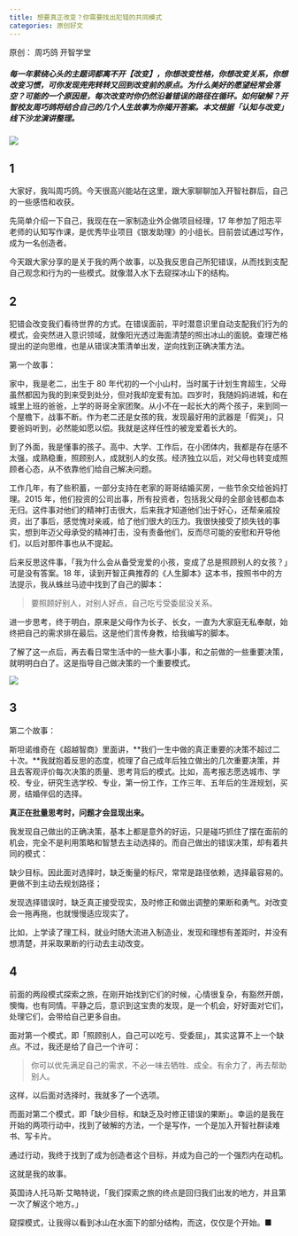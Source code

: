```yaml
---
title: 想要真正改变？你需要找出犯错的共同模式
categories: 原创好文
---
```


原创： 周巧鸽  开智学堂 

##### 每一年萦绕心头的主题词都离不开【改变】，你想改变性格，你想改变关系，你想改变习惯，可你发现兜兜转转又回到改变前的原点。为什么美好的愿望经常会落空？可能的一个原因是，每次改变时你仍然沿着错误的路径在循环。如何破解？开智校友周巧鸽将结合自己的几个人生故事为你揭开答案。本文根据「认知与改变」线下沙龙演讲整理。

![](https://ws3.sinaimg.cn/large/006tNc79gy1fz9ytx9e6nj30u00f03yw.jpg)

## 1

大家好，我叫周巧鸽。今天很高兴能站在这里，跟大家聊聊加入开智社群后，自己的一些感悟和收获。

先简单介绍一下自己，我现在在一家制造业外企做项目经理，17 年参加了阳志平老师的认知写作课，是优秀毕业项目《银发助理》的小组长。目前尝试通过写作，成为一名创造者。

今天跟大家分享的是关于我的两个故事，以及我反思自己所犯错误，从而找到支配自己观念和行为的一些模式。就像潜入水下去窥探冰山下的结构。

## 2

犯错会改变我们看待世界的方式。在错误面前，平时潜意识里自动支配我们行为的模式，会突然进入意识领域，就像阳光透过海面清楚的照出冰山的面貌。查理芒格提出的逆向思维，也是从错误决策清单出发，逆向找到正确决策方法。

第一个故事：

家中，我是老二，出生于 80 年代初的一个小山村，当时属于计划生育超生，父母虽然都因为我的到来受到处分，但对我却宠爱有加。四岁时，我随妈妈进城，和在城里上班的爸爸，上学的哥哥全家团聚。从小不在一起长大的两个孩子，来到同一个屋檐下，战事不断。作为老二还是女孩的我，发现最好用的武器是「假哭」，只要爸妈听到，必然能如愿以偿。我就是这样任性的被宠爱着长大的。

到了外面，我是懂事的孩子。高中、大学、工作后，在小团体内，我都是存在感不太强，成熟稳重，照顾别人，成就别人的女孩。经济独立以后，对父母也转变成照顾者心态，从不依靠他们给自己解决问题。

工作几年，有了些积蓄，一部分支持在老家的哥哥结婚买房，一些节余交给爸妈打理。2015 年，他们投资的公司出事，所有投资者，包括我父母的全部金钱都血本无归。这件事对他们的精神打击很大，后来我才知道他们出于好心，还帮亲戚投资，出了事后，感觉愧对亲戚，给了他们很大的压力。我很快接受了损失钱的事实，想到年迈父母承受的精神打击，没有责备他们，反而尽可能的安慰和开导他们，以后对那件事也从不提起。

后来反思这件事，「我为什么会从备受宠爱的小孩，变成了总是照顾别人的女孩？」可是没有答案。18 年，读到开智正典推荐的《人生脚本》这本书，按照书中的方法提示，我从蛛丝马迹中找到了自己的脚本：

> 要照顾好别人，对别人好点，自己吃亏受委屈没关系。

进一步思考，终于明白，原来是父母作为长子、长女，一直为大家庭无私奉献，始终把自己的需求排在最后。这是他们言传身教，给我编写的脚本。

了解了这一点后，再去看日常生活中的一些大事小事，和之前做的一些重要决策，就明明白白了。这是指导自己做决策的一个重要模式。

![](https://ws4.sinaimg.cn/large/006tNc79gy1fz9yxhlw1nj30hs0a00td.jpg)

## 3

第二个故事：

斯坦诺维奇在《超越智商》里面讲，**我们一生中做的真正重要的决策不超过二十次。**我就抱着反思的态度，梳理了自己成年后独立做出的几次重要决策，并且去客观评价每次决策的质量、思考背后的模式。比如，高考报志愿选城市、学校、专业，研究生选学校、专业，第一份工作，工作三年、五年后的生涯规划，买房，结婚伴侣的选择。

**真正在批量思考时，问题才会显现出来。**

我发现自己做出的正确决策，基本上都是意外的好运，只是碰巧抓住了摆在面前的机会，完全不是利用策略和智慧去主动选择的。而自己做出的错误决策，却有着共同的模式：

缺少目标。因此面对选择时，缺乏衡量的标尺，常常是路径依赖，选择最容易的。更做不到主动去规划路径；

发现选择错误时，缺乏真正接受现实，及时修正和做出调整的果断和勇气。对改变会一拖再拖，也就慢慢适应现实了。

比如，上学读了理工科，就业时随大流进入制造业，发现和理想有差距时，并没有想清楚，并采取果断的行动去主动改变。

## 4

前面的两段模式探索之旅，在刚开始找到它们的时候，心情很复杂，有豁然开朗，懊悔，也有同情。平静之后，意识到这宝贵的发现，是一个机会，好好面对它们，处理它们，会带给自己更多自由。

面对第一个模式，即「照顾别人，自己可以吃亏、受委屈」，其实这算不上一个缺点。不过，我还是给了自己一个许可：

> 你可以优先满足自己的需求，不必一味去牺牲、成全。有余力了，再去帮助别人。

这样，以后面对选择时，我就多了一个选项。

而面对第二个模式，即「缺少目标，和缺乏及时修正错误的果断」。幸运的是我在开始的两项行动中，找到了破解的方法，一个是写作，一个是加入开智社群读难书、写卡片。

通过行动，我终于找到了成为创造者这个目标，并成为自己的一个强烈内在动机。

这就是我的故事。

英国诗人托马斯·艾略特说，「我们探索之旅的终点是回归我们出发的地方，并且第一次了解这个地方。」

窥探模式，让我得以看到冰山在水面下的部分结构，而这，仅仅是个开始。■
